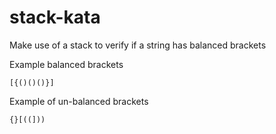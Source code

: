 stack-kata
==========


Make use of a stack to verify if a string has balanced brackets

Example balanced brackets

```
[{()()()}]
```



Example of un-balanced brackets

```
{}[((]))
```
